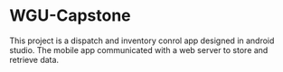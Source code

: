 # WGU-Capstone
This project is a dispatch and inventory conrol app designed in android studio. The mobile app communicated with a web server to store and retrieve data.
